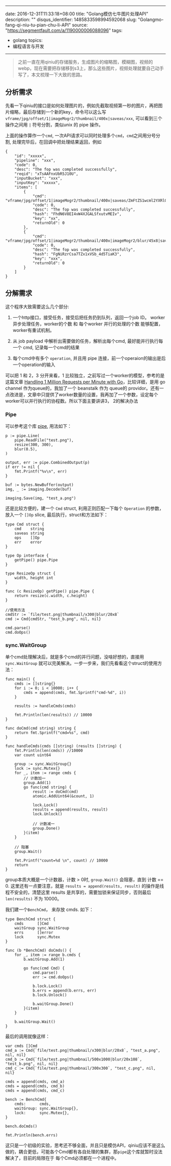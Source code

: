 
---
date: 2016-12-31T11:33:18+08:00
title: "Golang模仿七牛图片处理API"
description: ""
disqus_identifier: 1485833598994592068
slug: "Golangmo-fang-qi-niu-tu-pian-chu-li-API"
source: "https://segmentfault.com/a/1190000006088096"
tags: 
- golang 
topics:
- 编程语言与开发
---

> 之前一直在用qiniu的存储服务，生成图片的缩略图，模糊图，视频的webp，现在需要把存储移到s3上，那么这些图片，视频处理就要自己动手写了，本文梳理一下大致的思路。

分析需求
--------

先看一下qiniu的接口是如何处理图片的，例如先截取视频第一秒的图片，再把图片缩略，最后存储到一个新的key，命令可以这么写
`vframe/jpg/offset/1|imageMogr2/thumbnail/400x|saveas/xxx`,
可以看到三个操作之间用 `|` 符号分割，类似unix 的 pipe 操作。

上面的操作算作一个`cmd`,
一次API请求可以同时处理多个`cmd`，`cmd`之间用分号分割,
处理完毕后，在回调中把处理结果返回，例如

    {
        "id": "xxxxx", 
        "pipeline": "xxx", 
        "code": 0, 
        "desc": "The fop was completed successfully", 
        "reqid": "xTsAAFnxUbR5J10U", 
        "inputBucket": "xxx", 
        "inputKey": "xxxxx", 
        "items": [
            {
                "cmd": "vframe/jpg/offset/1|imageMogr2/thumbnail/400x|saveas/ZmFtZS1wcml2YXRlOm1vbWVudC9jb3Zlci9zbmFwL3ZpZGVvL2M5YzdjZjQ5LTU3NGQtNGZjMS1iZDFkLTRkYjZkMzlkZWY1Ni8wLzA=", 
                "code": 0, 
                "desc": "The fop was completed successfully", 
                "hash": "FhdN6V8EI4vW4XJGALSfxutvMEIv", 
                "key": "xx", 
                "returnOld": 0
            }, 
            {
                "cmd": "vframe/jpg/offset/1|imageMogr2/thumbnail/400x|imageMogr2/blur/45x8|saveas/ZmFtZS1wcml2YXRlOm1vbWVudC9jb3Zlci9zbmFwL3ZpZGVvL2M5YzdjZjQ5LTU3NGQtNGZjMS1iZDFkLTRkYjZkMzlkZWY1Ni8wLzBfYmx1cg==", 
                "code": 0, 
                "desc": "The fop was completed successfully", 
                "hash": "FgNiRzrCsa7TZx1xVSb_4d5TiaK3", 
                "key": "xxx", 
                "returnOld": 0
            }
        ]
    }

分解需求
--------

这个程序大致需要这么几个部分:

1.  一个http接口，接受任务，接受后把任务扔到队列，返回一个job ID。
    worker异步处理任务，worker的个数 和 每个worker 并行的处理的个数
    能够配置，worker有重试机制。

2.  从 job payload 中解析出需要做的任务，解析出每个cmd,
    最好能并行执行每一个 cmd, 记录每一个cmd的结果

3.  每个cmd中有多个 `operation`, 并且用 pipe
    连接，前一个operaion的输出是后一个operation的输入

可以把 1 和 2，3 分开来看，1
比较独立，之前写过一个worker的模型，参考的是这篇文章 [Handling 1 Million
Requests per Minute with
Go](http://marcio.io/2015/07/handling-1-million-requests-per-minute-with-golang/)，比较详细，是用
go channel 作为queue的，我加了一个 beanstalk 作为 queue的
providor。还有一点改进是，文章中只提供了worker数量的设置，我再加了一个参数，设定每个worker可以并行执行的协程数。所以下面主要讲讲3，
2的解决办法

### Pipe

可以参考这个库 [pipe](http://gopkg.in/pipe.v2), 用法如下：

    p := pipe.Line(
        pipe.ReadFile("test.png"),
        resize(300, 300),
        blur(0.5),
    )

    output, err := pipe.CombinedOutput(p)
    if err != nil {
        fmt.Printf("%v\n", err)
    }

    buf := bytes.NewBuffer(output)
    img, _ := imaging.Decode(buf)

    imaging.Save(img, "test_a.png")

还是比较方便的，建一个 `Cmd` struct, 利用正则匹配一下每个 `Operation`
的参数，放入一个 `[]Op` slice, 最后执行，struct和方法如下：

    type Cmd struct {
        cmd    string
        saveas string
        ops    []Op
        err    error
    }

    type Op interface {
        getPipe() pipe.Pipe
    }

    type ResizeOp struct {
        width, height int
    }

    func (c ResizeOp) getPipe() pipe.Pipe {
        return resize(c.width, c.height)
    }

    //使用方法
    cmdStr := `file/test.png|thumbnail/x300|blur/20x8`
    cmd := Cmd{cmdStr, "test_b.png", nil, nil}

    cmd.parse()
    cmd.doOps()

### sync.WaitGroup

单个cmd处理解决后，就是多个cmd的并行问题，没啥好想的，直接用
`sync.WaitGroup`
就可以完美解决。一步一步来，我们先看看这个struct的使用方法：

    func main() {
        cmds := []string{}
        for i := 0; i < 10000; i++ {
            cmds = append(cmds, fmt.Sprintf("cmd-%d", i))
        }

        results := handleCmds(cmds)

        fmt.Println(len(results)) // 10000
    }

    func doCmd(cmd string) string {
        return fmt.Sprintf("cmd=%s", cmd)
    }

    func handleCmds(cmds []string) (results []string) {
        fmt.Println(len(cmds)) //10000
        var count uint64

        group := sync.WaitGroup{}
        lock := sync.Mutex{}
        for _, item := range cmds {
            // 计数加一
            group.Add(1)
            go func(cmd string) {
                result := doCmd(cmd)
                atomic.AddUint64(&count, 1)

                lock.Lock()
                results = append(results, result)
                lock.Unlock()
                
                // 计数减一
                group.Done()
            }(item)
        }

        // 阻塞
        group.Wait()

        fmt.Printf("count=%d \n", count) // 10000
        return
    }

group本质大概是一个计数器，计数 &gt; 0时, `group.Wait()` 会阻塞，直到
计数 == 0. 这里还有一点要注意，就是 `results = append(results, result)`
的操作是线程不安全的，清楚这里 results
是共享的，需要加锁来保证同步，否则最后 `len(results)` 不为 10000。

我们建一个`BenchCmd`， 来存放 cmds. 如下：

    type BenchCmd struct {
        cmds      []Cmd
        waitGroup sync.WaitGroup
        errs      []error
        lock      sync.Mutex
    }

    func (b *BenchCmd) doCmds() {
        for _, item := range b.cmds {
            b.waitGroup.Add(1)

            go func(cmd Cmd) {
                cmd.parse()
                err := cmd.doOps()

                b.lock.Lock()
                b.errs = append(b.errs, err)
                b.lock.Unlock()

                b.waitGroup.Done()
            }(item)
        }

        b.waitGroup.Wait()
    }

最后的调用就像这样：

    var cmds []Cmd
    cmd_a := Cmd{`file/test.png|thumbnail/x300|blur/20x8`, "test_a.png", nil, nil}
    cmd_b := Cmd{`file/test.png|thumbnail/500x1000|blur/20x108`, "test_b.png", nil, nil}
    cmd_c := Cmd{`file/test.png|thumbnail/300x300`, "test_c.png", nil, nil}

    cmds = append(cmds, cmd_a)
    cmds = append(cmds, cmd_b)
    cmds = append(cmds, cmd_c)

    bench := BenchCmd{
        cmds:      cmds,
        waitGroup: sync.WaitGroup{},
        lock:      sync.Mutex{},
    }

    bench.doCmds()

    fmt.Println(bench.errs)

这只是一个初级的实验，思考还不够全面，并且只是模仿API，qiniu应该不是这么做的，耦合更低，可能各个Cmd都有各自处理的集群，那`pipe`这个库就暂时没法解决了，目前的局限在于
每个Cmd必须都在一个进程中。

